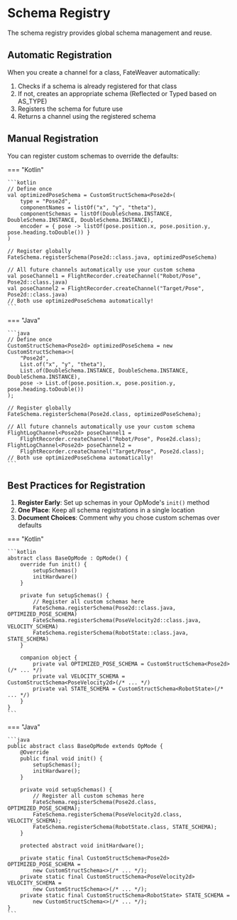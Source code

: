 # Schema Registry

The schema registry provides global schema management and reuse.

## Automatic Registration

When you create a channel for a class, FateWeaver automatically:

1. Checks if a schema is already registered for that class
2. If not, creates an appropriate schema (Reflected or Typed based on AS_TYPE)
3. Registers the schema for future use
4. Returns a channel using the registered schema

## Manual Registration

You can register custom schemas to override the defaults:

=== "Kotlin"

    ```kotlin
    // Define once
    val optimizedPoseSchema = CustomStructSchema<Pose2d>(
        type = "Pose2d",
        componentNames = listOf("x", "y", "theta"),
        componentSchemas = listOf(DoubleSchema.INSTANCE, DoubleSchema.INSTANCE, DoubleSchema.INSTANCE),
        encoder = { pose -> listOf(pose.position.x, pose.position.y, pose.heading.toDouble()) }
    )

    // Register globally
    FateSchema.registerSchema(Pose2d::class.java, optimizedPoseSchema)

    // All future channels automatically use your custom schema
    val poseChannel1 = FlightRecorder.createChannel("Robot/Pose", Pose2d::class.java)
    val poseChannel2 = FlightRecorder.createChannel("Target/Pose", Pose2d::class.java)
    // Both use optimizedPoseSchema automatically!
    ```

=== "Java"

    ```java
    // Define once
    CustomStructSchema<Pose2d> optimizedPoseSchema = new CustomStructSchema<>(
        "Pose2d",
        List.of("x", "y", "theta"),
        List.of(DoubleSchema.INSTANCE, DoubleSchema.INSTANCE, DoubleSchema.INSTANCE),
        pose -> List.of(pose.position.x, pose.position.y, pose.heading.toDouble())
    );

    // Register globally
    FateSchema.registerSchema(Pose2d.class, optimizedPoseSchema);

    // All future channels automatically use your custom schema
    FlightLogChannel<Pose2d> poseChannel1 =
        FlightRecorder.createChannel("Robot/Pose", Pose2d.class);
    FlightLogChannel<Pose2d> poseChannel2 =
        FlightRecorder.createChannel("Target/Pose", Pose2d.class);
    // Both use optimizedPoseSchema automatically!
    ```

## Best Practices for Registration

1. **Register Early**: Set up schemas in your OpMode's `init()` method
2. **One Place**: Keep all schema registrations in a single location
3. **Document Choices**: Comment why you chose custom schemas over defaults

=== "Kotlin"

    ```kotlin
    abstract class BaseOpMode : OpMode() {
        override fun init() {
            setupSchemas()
            initHardware()
        }

        private fun setupSchemas() {
            // Register all custom schemas here
            FateSchema.registerSchema(Pose2d::class.java, OPTIMIZED_POSE_SCHEMA)
            FateSchema.registerSchema(PoseVelocity2d::class.java, VELOCITY_SCHEMA)
            FateSchema.registerSchema(RobotState::class.java, STATE_SCHEMA)
        }

        companion object {
            private val OPTIMIZED_POSE_SCHEMA = CustomStructSchema<Pose2d>(/* ... */)
            private val VELOCITY_SCHEMA = CustomStructSchema<PoseVelocity2d>(/* ... */)
            private val STATE_SCHEMA = CustomStructSchema<RobotState>(/* ... */)
        }
    }
    ```

=== "Java"

    ```java
    public abstract class BaseOpMode extends OpMode {
        @Override
        public final void init() {
            setupSchemas();
            initHardware();
        }

        private void setupSchemas() {
            // Register all custom schemas here
            FateSchema.registerSchema(Pose2d.class, OPTIMIZED_POSE_SCHEMA);
            FateSchema.registerSchema(PoseVelocity2d.class, VELOCITY_SCHEMA);
            FateSchema.registerSchema(RobotState.class, STATE_SCHEMA);
        }

        protected abstract void initHardware();

        private static final CustomStructSchema<Pose2d> OPTIMIZED_POSE_SCHEMA =
            new CustomStructSchema<>(/* ... */);
        private static final CustomStructSchema<PoseVelocity2d> VELOCITY_SCHEMA =
            new CustomStructSchema<>(/* ... */);
        private static final CustomStructSchema<RobotState> STATE_SCHEMA =
            new CustomStructSchema<>(/* ... */);
    }
    ```

